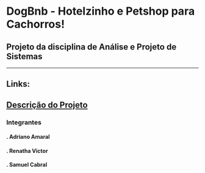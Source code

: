 # DogBnb - Hotelzinho e Petshop para Cachorros!


## Projeto da disciplina de Análise e Projeto de Sistemas

---

## Links:
[Descrição do Projeto](https://github.com/renathavictor/DogBnb-APS/tree/master/Descricao_do_Projeto)
---

### Integrantes
#### . Adriano Amaral
#### . Renatha Victor
#### . Samuel Cabral
